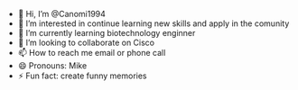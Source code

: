 - 👋 Hi, I’m @Canomi1994
- 👀 I’m interested in continue learning new skills and apply in the comunity
- 🌱 I’m currently learning biotechnology enginner
- 💞️ I’m looking to collaborate on Cisco
- 📫 How to reach me email or phone call
- 😄 Pronouns: Mike
- ⚡ Fun fact: create funny memories
  

<!---
Canomi1994/Canomi1994 is a ✨ special ✨ repository because its `README.md` (this file) appears on your GitHub profile.
You can click the Preview link to take a look at your changes.
--->

